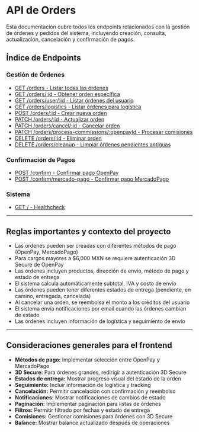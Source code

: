 # API de Orders

Esta documentación cubre todos los endpoints relacionados con la gestión de órdenes y pedidos del sistema, incluyendo creación, consulta, actualización, cancelación y confirmación de pagos.

## Índice de Endpoints

### Gestión de Órdenes
- [GET /orders - Listar todas las órdenes](./list.md)
- [GET /orders/:id - Obtener orden específica](./get-by-id.md)
- [GET /orders/user/:id - Listar órdenes del usuario](./list-by-user-id.md)
- [GET /orders/logistics - Listar órdenes para logística](./logistics.md)
- [POST /orders/:id - Crear nueva orden](./create.md)
- [PATCH /orders/:id - Actualizar orden](./update.md)
- [PATCH /orders/cancel/:id - Cancelar orden](./cancel.md)
- [PATCH /orders/process-commissions/:openpayId - Procesar comisiones](./process-commissions.md)
- [DELETE /orders/:id - Eliminar orden](./delete.md)
- [DELETE /orders/cleanup - Limpiar órdenes pendientes antiguas](./cleanup.md)

### Confirmación de Pagos
- [POST /confirm - Confirmar pago OpenPay](./confirm-payment-openpay.md)
- [POST /confirm/mercado-pago - Confirmar pago MercadoPago](./confirm-payment-mercadopago.md)

### Sistema
- [GET / - Healthcheck](./healthcheck.md)

---

## Reglas importantes y contexto del proyecto

- Las órdenes pueden ser creadas con diferentes métodos de pago (OpenPay, MercadoPago)
- Para cargos mayores a $6,000 MXN se requiere autenticación 3D Secure de OpenPay
- Las órdenes incluyen productos, dirección de envío, método de pago y estado de entrega
- El sistema calcula automáticamente subtotal, IVA y costo de envío
- Las órdenes pueden tener diferentes estados de entrega (pendiente, en camino, entregada, cancelada)
- Al cancelar una orden, se reembolsa el monto a los créditos del usuario
- El sistema envía notificaciones por email cuando las órdenes cambian de estado
- Las órdenes incluyen información de logística y seguimiento de envío

---

## Consideraciones generales para el frontend

- **Métodos de pago:** Implementar selección entre OpenPay y MercadoPago
- **3D Secure:** Para órdenes grandes, redirigir a autenticación 3D Secure
- **Estados de entrega:** Mostrar progreso visual del estado de la orden
- **Seguimiento:** Incluir información de logística y tracking
- **Cancelación:** Permitir cancelación con confirmación y reembolso
- **Notificaciones:** Mostrar notificaciones de cambios de estado
- **Paginación:** Implementar paginación para listas de órdenes
- **Filtros:** Permitir filtrado por fechas y estado de entrega
- **Comisiones:** Gestionar comisiones para órdenes con 3D Secure
- **Balance:** Mostrar balance actualizado después de operaciones 